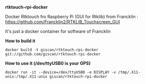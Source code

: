 **rtktouch-rpi-docker**

Docker Rtktouch fro Raspberry Pi (GUI for Rtklib) from Francklin : https://github.com/Francklin2/RTKLIB_Touchscreen_GUI

It's just a docker container for software of Francklin

**How to build it**

`docker build -t giscan/rtktouch-rpi-docker git://github.com/giscan/rtktouch-rpi-docker`


**How to use it (/dev/ttyUSB0 is your GPS)**

`docker run -it --device=/dev/ttyUSB0 -e DISPLAY -v /tmp/.X11-unix:/tmp/.X11-unix giscan/rtktouch-rpi-docker`

